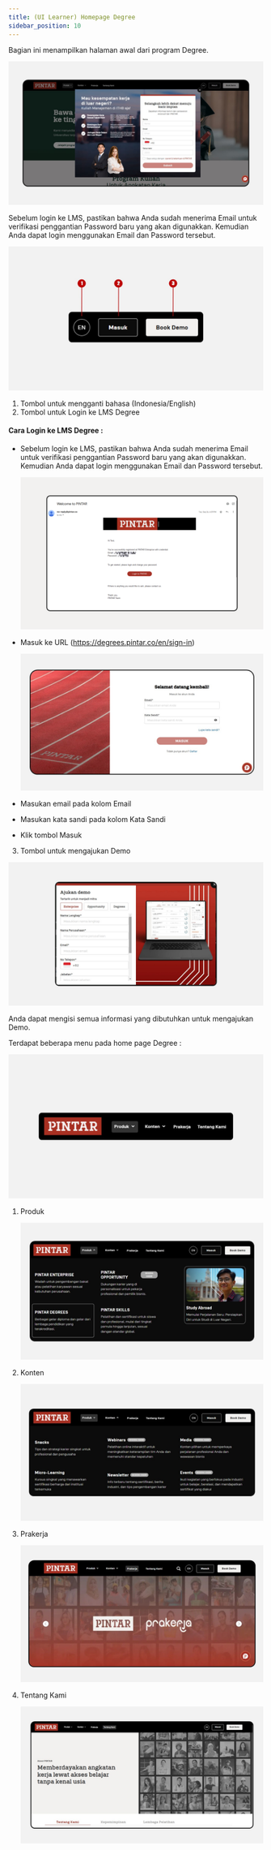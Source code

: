 ```yaml
---
title: (UI Learner) Homepage Degree
sidebar_position: 10
---
```

Bagian ini menampilkan halaman awal dari program Degree.

![](/img/homepage-degree.jpg)

Sebelum login ke LMS, pastikan bahwa Anda sudah menerima Email untuk verifikasi penggantian Password baru yang akan digunakkan. Kemudian Anda dapat login menggunakan Email dan Password tersebut.

![](/img/homepage-degree-3.jpg)

1. Tombol untuk mengganti bahasa (Indonesia/English)
2. Tombol untuk Login ke LMS Degree

#### Cara Login ke LMS Degree :

* Sebelum login ke LMS, pastikan bahwa Anda sudah menerima Email untuk verifikasi penggantian Password baru yang akan digunakkan. Kemudian Anda dapat login menggunakan Email dan Password tersebut.

  ![](/img/Enterprise-LMS-Login_1.3.png)
* Masuk ke URL (<https://degrees.pintar.co/en/sign-in>) 

  ![](/img/homepage-degree-9.jpg)
* Masukan email pada kolom Email
* Masukan kata sandi pada kolom Kata Sandi
* Klik tombol Masuk



3. Tombol untuk mengajukan Demo

![](/img/homepage-degree-10.jpg)

Anda dapat mengisi semua informasi yang dibutuhkan untuk mengajukan Demo.

Terdapat beberapa menu pada home page Degree :

![](/img/homepage-degree-2.jpg)

1. Produk

   ![](/img/homepage-degree-4.jpg)
2. Konten

   ![](/img/homepage-degree-5.jpg)
3. Prakerja

   ![](/img/homepage-degree-6.jpg)
4. Tentang Kami

   ![](/img/homepage-degree-7.jpg)
